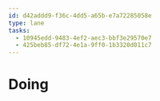 ```yaml
---
id: d42addd9-f36c-4dd5-a65b-e7a72285058e
type: lane
tasks:
  - 10945edd-9483-4ef2-aec3-bbf3e29570e7
  - 425beb85-df72-4e1a-9ff0-1b3320d011c7
---
```


# Doing
